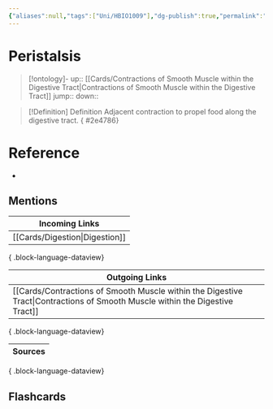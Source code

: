 ```yaml
---
{"aliases":null,"tags":["Uni/HBIO1009"],"dg-publish":true,"permalink":"/cards/peristalsis/","dgPassFrontmatter":true}
---
```


# Peristalsis

> [!ontology]-
> up:: [[Cards/Contractions of Smooth Muscle within the Digestive Tract\|Contractions of Smooth Muscle within the Digestive Tract]]
> jump:: 
> down:: 

> [!Definition] Definition
> Adjacent contraction to propel food along the digestive tract.
{ #2e4786}


# Reference
- 

## Mentions
| Incoming Links                    |
| --------------------------------- |
| [[Cards/Digestion\|Digestion]] |

{ .block-language-dataview}

| Outgoing Links                                                                                                                  |
| ------------------------------------------------------------------------------------------------------------------------------- |
| [[Cards/Contractions of Smooth Muscle within the Digestive Tract\|Contractions of Smooth Muscle within the Digestive Tract]] |

{ .block-language-dataview}

| Sources |
| ------- |

{ .block-language-dataview}

## Flashcards 
